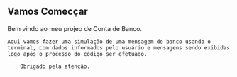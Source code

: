 ## Vamos Comecçar

Bem vindo ao meu projeo de Conta de Banco.

    Aqui vamos fazer uma simulação de uma mensagem de banco usando o terminal, com dados informados pelo usuário e mensagens sendo exibidas logo após o processo do código ser efetuado.

        Obrigado pela atenção.



